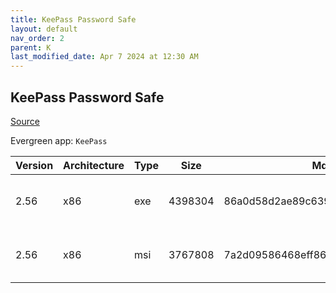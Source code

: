 ```yaml
---
title: KeePass Password Safe
layout: default
nav_order: 2
parent: K
last_modified_date: Apr 7 2024 at 12:30 AM
---
```


## KeePass Password Safe

[Source](https://keepass.info/)

Evergreen app: `KeePass`

| Version | Architecture | Type | Size    | Md5                              | URI                                                                                                                                                                                                |
| ------- | ------------ | ---- | ------- | -------------------------------- | -------------------------------------------------------------------------------------------------------------------------------------------------------------------------------------------------- |
| 2.56    | x86          | exe  | 4398304 | 86a0d58d2ae89c639d940dbda48308df | [https://pilotfiber.dl.sourceforge.net/project/keepass/KeePass%202.x/2.56/KeePass-2.56-Setup.exe](https://pilotfiber.dl.sourceforge.net/project/keepass/KeePass%202.x/2.56/KeePass-2.56-Setup.exe) |
| 2.56    | x86          | msi  | 3767808 | 7a2d09586468eff86d9e54e2bce00be2 | [https://pilotfiber.dl.sourceforge.net/project/keepass/KeePass%202.x/2.56/KeePass-2.56.msi](https://pilotfiber.dl.sourceforge.net/project/keepass/KeePass%202.x/2.56/KeePass-2.56.msi)             |
